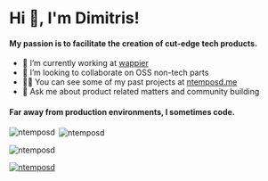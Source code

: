 <h1>Hi 👋, I'm Dimitris!</h1>
<h4>My passion is to facilitate the creation of cut-edge tech products.</h4>

- 🔭 I’m currently working at [wappier](https://wappier.com/)
- 👯 I’m looking to collaborate on OSS non-tech parts
- 👨‍💻 You can see some of my past projects at [ntemposd.me](ntemposd.me)
- 💬 Ask me about product related matters and community building

<h4>Far away from production environments, I sometimes code.</h4>
<p><img align="left" src="https://github-readme-stats.vercel.app/api/top-langs?username=ntemposd&show_icons=true&locale=en&layout=compact" alt="ntemposd" /></p>

<p>&nbsp;<img align="center" src="https://github-readme-stats.vercel.app/api?username=ntemposd&show_icons=true&locale=en" alt="ntemposd" /></p>

<p><img align="center" src="https://github-readme-streak-stats.herokuapp.com/?user=ntemposd&" alt="ntemposd" /></p>

<p align="left"> <a href="https://twitter.com/ntemposd" target="blank"><img src="https://img.shields.io/twitter/follow/ntemposd?logo=twitter&style=for-the-badge" alt="ntemposd" /></a> </p>


